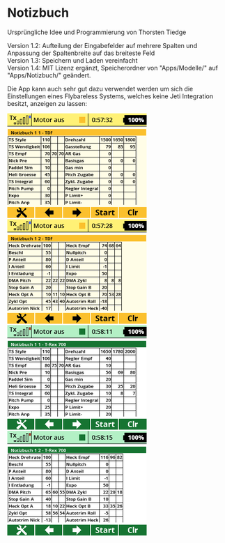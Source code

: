 # Notizbuch

Ursprüngliche Idee und Programmierung von Thorsten Tiedge 

Version 1.2: Aufteilung der Eingabefelder auf mehrere Spalten und Anpassung der Spaltenbreite auf das breiteste Feld  
Version 1.3: Speichern und Laden vereinfacht  
Version 1.4: MIT Lizenz ergänzt, Speicherordner von "Apps/Modelle/" auf "Apps/Notizbuch/" geändert.    

Die App kann auch sehr gut dazu verwendet werden um sich die Einstellungen eines Flybareless Systems,
welches keine Jeti Integration besitzt,
anzeigen zu lassen:

![TDF-1](https://github.com/ribid1/Notizbuch/blob/main/Notizbuch-img/TDF-1.png)  
![TDF-2](https://github.com/ribid1/Notizbuch/blob/main/Notizbuch-img/TDF-2.png)  
![T-Rex-1](https://github.com/ribid1/Notizbuch/blob/main/Notizbuch-img/T-Rex-1.png)  
![T-Rex-2](https://github.com/ribid1/Notizbuch/blob/main/Notizbuch-img/T-Rex-2.png)  
